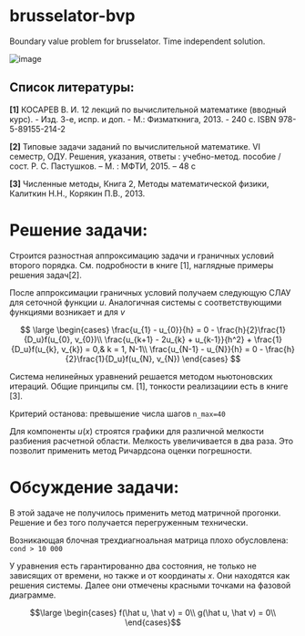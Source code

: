 # brusselator-bvp
Boundary value problem for brusselator. Time independent solution.

![image](https://github.com/IvanKarpovich/brusselator-bvp/assets/19619252/45206e6e-70ac-4063-8e0e-ad5531a2c3a1)

## Список литературы:

**[1]** КОСАРЕВ В. И. 12 лекций по вычислительной математике (вводный
курс). - Изд. 3-е, испр. и доп. - М.: Физматкнига, 2013. - 240 с.
ISBN 978-5-89155-214-2

**[2]** Типовые задачи заданий по вычислительной математике.
VI семестр, ОДУ. Решения, указания, ответы : учебно-метод. пособие /
сост. Р. С. Пастушков. – М. : МФТИ, 2015. – 48 с

**[3]** Численные методы, Книга 2, Методы математической физики, Калиткин Н.Н., Корякин П.В., 2013.

# Решение задачи:

Строится разностная аппроксимацию задачи и граничных условий второго порядка. См. подробности в книге [1], наглядные примеры решения задач[2].

После аппроксимации граничных условий получаем следующую СЛАУ для сеточной функции $u$. Аналогичная системы с соответствующими функциями возникает и для $v$

$$
\large \begin{cases}
\frac{u_{1} - u_{0}}{h} = 0 - \frac{h}{2}\frac{1}{D_u}f(u_{0}, v_{0})\\
\frac{u_{k+1} - 2u_{k} + u_{k-1}}{h^2} + \frac{1}{D_u}f(u_{k}, v_{k}) = 0,& k = 1, N-1\\
\frac{u_{N-1} - u_{N}}{h} = 0 - \frac{h}{2}\frac{1}{D_u}f(u_{N}, v_{N})
\end{cases}
$$

Система нелинейных уравнений решается методом ньютоновских итераций. Общие принципы см. [1], тонкости реализациии есть в книге [3]. 

Критерий останова: превышение числа шагов `n_max=40`

Для компоненты $u(x)$ строятся графики для различной мелкости разбиения расчетной области. Мелкость увеличивается в два раза. Это позволит применить метод Ричардсона оценки погрешности.

# Обсуждение задачи:

В этой задаче не получилось применить метод матричной прогонки. Решение и без того получается перегруженным технически.

Возникающая блочная трехдиагноальная матрица плохо обусловлена:
`cond > 10 000`

У уравнения есть гарантированно два состояния, не только не зависящих от времени, но также и от координаты $x$. Они находятся как решения системы. Далее они отмечены красными точками на фазовой диаграмме.

$$\large \begin{cases}
f(\hat u, \hat v) = 0\\
g(\hat u, \hat v) = 0\\
\end{cases}$$
